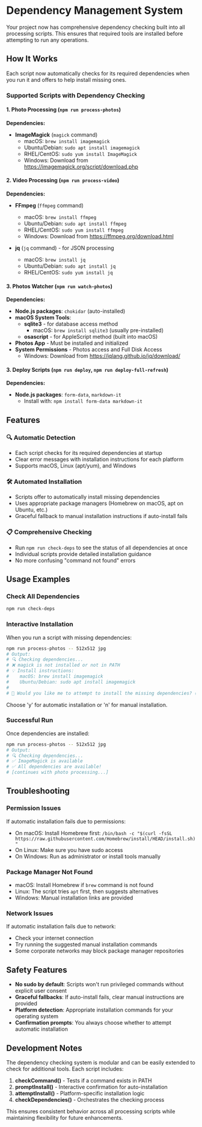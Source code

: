 # Dependency Management System

Your project now has comprehensive dependency checking built into all processing scripts. This ensures that required tools are installed before attempting to run any operations.

## How It Works

Each script now automatically checks for its required dependencies when you run it and offers to help install missing ones.

### Supported Scripts with Dependency Checking

#### 1. Photo Processing (`npm run process-photos`)
**Dependencies:**
- **ImageMagick** (`magick` command)
  - macOS: `brew install imagemagick`
  - Ubuntu/Debian: `sudo apt install imagemagick`
  - RHEL/CentOS: `sudo yum install ImageMagick`
  - Windows: Download from https://imagemagick.org/script/download.php

#### 2. Video Processing (`npm run process-video`)
**Dependencies:**
- **FFmpeg** (`ffmpeg` command)
  - macOS: `brew install ffmpeg`
  - Ubuntu/Debian: `sudo apt install ffmpeg`
  - RHEL/CentOS: `sudo yum install ffmpeg`
  - Windows: Download from https://ffmpeg.org/download.html

- **jq** (`jq` command) - for JSON processing
  - macOS: `brew install jq`
  - Ubuntu/Debian: `sudo apt install jq`
  - RHEL/CentOS: `sudo yum install jq`

#### 3. Photos Watcher (`npm run watch-photos`)
**Dependencies:**
- **Node.js packages**: `chokidar` (auto-installed)
- **macOS System Tools**:
  - **sqlite3** - for database access method
    - macOS: `brew install sqlite3` (usually pre-installed)
  - **osascript** - for AppleScript method (built into macOS)
- **Photos App** - Must be installed and initialized
- **System Permissions** - Photos access and Full Disk Access
  - Windows: Download from https://jqlang.github.io/jq/download/

#### 3. Deploy Scripts (`npm run deploy`, `npm run deploy-full-refresh`)
**Dependencies:**
- **Node.js packages**: `form-data`, `markdown-it`
  - Install with: `npm install form-data markdown-it`

## Features

### 🔍 Automatic Detection
- Each script checks for its required dependencies at startup
- Clear error messages with installation instructions for each platform
- Supports macOS, Linux (apt/yum), and Windows

### 🛠️ Automated Installation
- Scripts offer to automatically install missing dependencies
- Uses appropriate package managers (Homebrew on macOS, apt on Ubuntu, etc.)
- Graceful fallback to manual installation instructions if auto-install fails

### 📋 Comprehensive Checking
- Run `npm run check-deps` to see the status of all dependencies at once
- Individual scripts provide detailed installation guidance
- No more confusing "command not found" errors

## Usage Examples

### Check All Dependencies
```bash
npm run check-deps
```

### Interactive Installation
When you run a script with missing dependencies:
```bash
npm run process-photos -- 512x512 jpg
# Output:
# 🔍 Checking dependencies...
# ❌ magick is not installed or not in PATH
# 💡 Install instructions:
#    macOS: brew install imagemagick
#    Ubuntu/Debian: sudo apt install imagemagick
# 
# 🤔 Would you like me to attempt to install the missing dependencies? (y/N):
```

Choose 'y' for automatic installation or 'n' for manual installation.

### Successful Run
Once dependencies are installed:
```bash
npm run process-photos -- 512x512 jpg
# Output:
# 🔍 Checking dependencies...
# ✅ ImageMagick is available
# ✅ All dependencies are available!
# [continues with photo processing...]
```

## Troubleshooting

### Permission Issues
If automatic installation fails due to permissions:
- On macOS: Install Homebrew first: `/bin/bash -c "$(curl -fsSL https://raw.githubusercontent.com/Homebrew/install/HEAD/install.sh)"`
- On Linux: Make sure you have sudo access
- On Windows: Run as administrator or install tools manually

### Package Manager Not Found
- macOS: Install Homebrew if `brew` command is not found
- Linux: The script tries `apt` first, then suggests alternatives
- Windows: Manual installation links are provided

### Network Issues
If automatic installation fails due to network:
- Check your internet connection
- Try running the suggested manual installation commands
- Some corporate networks may block package manager repositories

## Safety Features

- **No sudo by default**: Scripts won't run privileged commands without explicit user consent
- **Graceful fallbacks**: If auto-install fails, clear manual instructions are provided
- **Platform detection**: Appropriate installation commands for your operating system
- **Confirmation prompts**: You always choose whether to attempt automatic installation

## Development Notes

The dependency checking system is modular and can be easily extended to check for additional tools. Each script includes:

1. **checkCommand()** - Tests if a command exists in PATH
2. **promptInstall()** - Interactive confirmation for auto-installation
3. **attemptInstall()** - Platform-specific installation logic
4. **checkDependencies()** - Orchestrates the checking process

This ensures consistent behavior across all processing scripts while maintaining flexibility for future enhancements.
